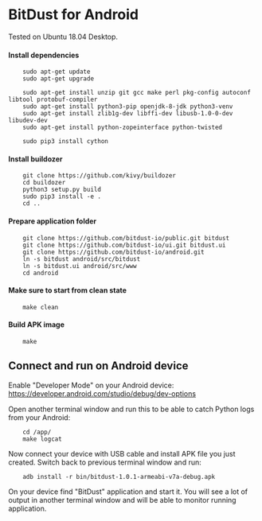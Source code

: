 # BitDust for Android


Tested on Ubuntu 18.04 Desktop.


#### Install dependencies

        sudo apt-get update
        sudo apt-get upgrade

        sudo apt-get install unzip git gcc make perl pkg-config autoconf libtool protobuf-compiler
        sudo apt-get install python3-pip openjdk-8-jdk python3-venv
        sudo apt-get install zlib1g-dev libffi-dev libusb-1.0-0-dev libudev-dev
        sudo apt-get install python-zopeinterface python-twisted

        sudo pip3 install cython


#### Install buildozer

		git clone https://github.com/kivy/buildozer
		cd buildozer
		python3 setup.py build
		sudo pip3 install -e .
		cd ..


#### Prepare application folder

        git clone https://github.com/bitdust-io/public.git bitdust
        git clone https://github.com/bitdust-io/ui.git bitdust.ui
        git clone https://github.com/bitdust-io/android.git
        ln -s bitdust android/src/bitdust
        ln -s bitdust.ui android/src/www
        cd android


#### Make sure to start from clean state

        make clean


#### Build APK image

        make


## Connect and run on Android device

Enable "Developer Mode" on your Android device: https://developer.android.com/studio/debug/dev-options

Open another terminal window and run this to be able to catch Python logs from your Android:

        cd /app/
        make logcat


Now connect your device with USB cable and install APK file you just created.
Switch back to previous terminal window and run:

        adb install -r bin/bitdust-1.0.1-armeabi-v7a-debug.apk


On your device find "BitDust" application and start it.
You will see a lot of output in another terminal window and will be able to monitor running application.
